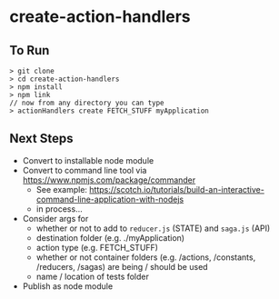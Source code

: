 # create-action-handlers

## To Run
```
> git clone 
> cd create-action-handlers
> npm install
> npm link
// now from any directory you can type
> actionHandlers create FETCH_STUFF myApplication
```

## Next Steps
* Convert to installable node module
* Convert to command line tool via https://www.npmjs.com/package/commander 
  * See example: https://scotch.io/tutorials/build-an-interactive-command-line-application-with-nodejs
  * in process...
* Consider args for 
  * whether or not to add to `reducer.js` (STATE) and `saga.js` (API)
  * destination folder (e.g. ./myApplication)
  * action type (e.g. FETCH_STUFF)
  * whether or not container folders (e.g. /actions, /constants, /reducers, /sagas) are being / should be used
  * name / location of tests folder
* Publish as node module
